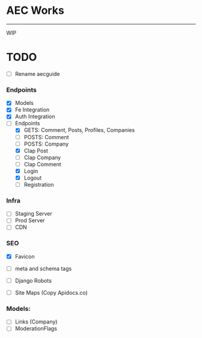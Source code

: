 # AEC Works

-----

WIP


# TODO

- [ ] Rename aecguide

### Endpoints
- [x] Models
- [x] Fe Integration
- [X] Auth Integration
- [ ] Endpoints
    - [X] GETS: Comment, Posts, Profiles, Companies
    - [ ] POSTS: Comment
    - [ ] POSTS: Company
    - [X] Clap Post
    - [ ] Clap Company
    - [ ] Clap Comment
    - [X] Login
    - [X] Logout
    - [ ] Registration

### Infra
- [ ] Staging Server
- [ ] Prod Server
- [ ] CDN

### SEO
- [X] Favicon
- [ ] meta and schema tags
- [ ] Django Robots
- [ ] Site Maps (Copy Apidocs.co)


### Models:
- [ ] Links (Company)
- [ ] ModerationFlags
